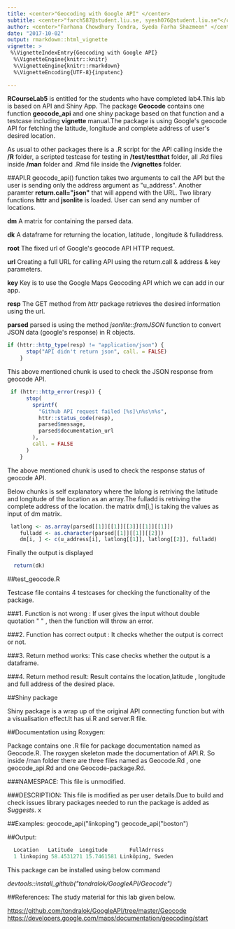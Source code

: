 ```yaml
---
title: <center>"Geocoding with Google API" </center>
subtitle: <center>"farch587@student.liu.se, syesh076@student.liu.se"</center>
author: <center>"Farhana Chowdhury Tondra, Syeda Farha Shazmeen" </center>
date: "2017-10-02"
output: rmarkdown::html_vignette
vignette: >
 %\VignetteIndexEntry{Geocoding with Google API}
  %\VignetteEngine{knitr::knitr}
  %\VignetteEngine{knitr::rmarkdown}
  %\VignetteEncoding{UTF-8}{inputenc}
  
---
```


**RCourseLab5** is entitled for the students who have completed lab4.This lab is based on API and Shiny App. The package **Geocode** contains one function **geocode_api** and one shiny package based on that function and a testcase including **vignette** manual.The package is using Google's geocode API for fetching the latitude, longitude and complete address of user's desired location.

As usual to other packages there is a .R script for the API calling inside the **/R** folder, a scripted testcase for testing in **/test/testthat** folder, all .Rd files inside **/man** folder and .Rmd file inside the **/vignettes** folder. 

##API.R
geocode_api() function takes two arguments to call the API but the user is sending only the address argument as "u_address". Another paramter **return.call="json"** that will append with the URL.
Two library functions **httr** and **jsonlite** is loaded. User can send any 
number of locations. 

**dm** A matrix for containing the parsed data.    

**dk** A dataframe for returning the location, latitude , longitude & fulladdress.   

**root** The fixed url of Google's geocode API HTTP request.    

**url** Creating a full URL for calling API using the return.call & address & key parameters.   

**key** Key is to use the Google Maps Geocoding API which we can add in our app.    

**resp** The GET method from *httr* package retrieves the desired information using the url.     

**parsed** parsed is using the method *jsonlite::fromJSON* function to convert JSON data (google's response) in R objects.    




```r
if (httr::http_type(resp) != "application/json") {
      stop("API didn't return json", call. = FALSE)
    }
```

This above mentioned chunk is used  to check the JSON response from geocode API. 


```r
 if (httr::http_error(resp)) {
      stop(
        sprintf(
          "Github API request failed [%s]\n%s\n%s",
          httr::status_code(resp),
          parsed$message,
          parsed$documentation_url
        ),
        call. = FALSE
      )
    }
```

The above mentioned chunk is used to check the response status of geocode API.

Below chunks is self explanatory where the lalong is retriving the latitude and longitude of the location as an array.The fulladd is retriving the complete address of the location. the matrix dm[i,] is taking the values as input of dm matrix.


```r
 latlong <- as.array(parsed[[1]][[1]][[3]][[1]][[1]])
    fulladd <- as.character(parsed[[1]][[1]][[2]])
    dm[i, ] <- c(u_address[i], latlong[[1]], latlong[[2]], fulladd)
```

Finally the output is displayed

```r
  return(dk)
```


##test_geocode.R

Testcase file contains 4 testcases for checking the functionality of the package.

###1. Function is not wrong : 
If user gives the input without double quotation " " , then the function will throw an error.

###2. Function has correct output :
It checks whether the output is correct or not.

###3. Return method works:
This case checks whether the output is a dataframe.

###4. Return method result:
Result contains the location,latitude , longitude and full address of the desired place.


##Shiny package

Shiny package is a wrap up of the original API connecting function but with a visualisation effect.It has ui.R and server.R file.


##Documentation using Roxygen:

Package contains one .R file for package documentation named as Geocode.R. The roxygen skeleton made the documentation of API.R. So inside /man folder there are three files named as Geocode.Rd , one geocode_api.Rd and one Geocode-package.Rd. 


###NAMESPACE:
This file is unmodified.

###DESCRIPTION:
This file is modified as per user details.Due to build and check issues library packages needed to run the package is added as *Suggests*.
x

##Examples:
geocode_api("linkoping")
geocode_api("boston")

##Output:
 
  

```r
  Location   Latitude  Longitude       FullAdrress
  1 linkoping 58.4531271 15.7461581 Linköping, Sweden
```

This package can be installed using below command    

*devtools::install_github("tondralok/GoogleAPI/Geocode")*

##References:
The study material for this lab given below.

https://github.com/tondralok/GoogleAPI/tree/master/Geocode
https://developers.google.com/maps/documentation/geocoding/start


